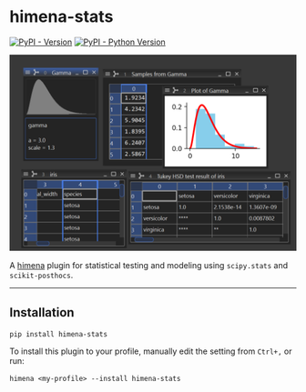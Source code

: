 # himena-stats

[![PyPI - Version](https://img.shields.io/pypi/v/himena-stats.svg)](https://pypi.org/project/himena-stats)
[![PyPI - Python Version](https://img.shields.io/pypi/pyversions/himena-stats.svg)](https://pypi.org/project/himena-stats)

![](images/window.png)

A [himena](https://github.com/hanjinliu/himena) plugin for statistical testing and
modeling using `scipy.stats` and `scikit-posthocs`.

-----

## Installation

```console
pip install himena-stats
```

To install this plugin to your profile, manually edit the setting from `Ctrl+,` or run:

```console
himena <my-profile> --install himena-stats
```
